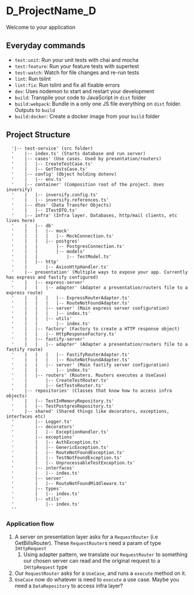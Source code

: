 # D_ProjectName_D

Welcome to your application

## Everyday commands

- `test:unit`: Run your unit tests with chai and mocha
- `test:feature`: Run your feature tests with supertest
- `test:watch`: Watch for file changes and re-run tests
- `lint`: Run tslint
- `lint:fix`: Run tslint and fix all fixable errors
- `dev`: Uses nodemon to start and restart your development
- `build`: Transpile your code to JavaScript in `dist` folder
- `build:webpack`: Bundle in a only one JS file everything on `dist` folder. Outputs to `build`
- `build:docker`: Create a docker image from your `build` folder

## Project Structure

```
  '|-- test-service' (src folder)
  '    |-- index.ts' (Starts database and run server)
  '    |-- cases' (Use cases. Used by presentation/routers)
  '    |   |-- CreateTestCase.ts'
  '    |   |-- GetTestsCase.ts'
  '    |-- config' (Object holding dotenv)
  '    |   |-- env.ts'
  '    |-- container' (Composition root of the project. Uses inversify)
  '    |   |-- inversify.config.ts'
  '    |   |-- inversify.references.ts'
  '    |-- dtos' (Data Transfer Objects)
  '    |   |-- ITestDTO.ts'
  '    |-- infra' (Infra layer. Databases, http/mail clients, etc lives here)
  '    |   |-- db'
  '    |   |   |-- mock'
  '    |   |   |   |-- MockConnection.ts'
  '    |   |   |-- postgres'
  '    |   |       |-- PostgresConnection.ts'
  '    |   |       |-- models'
  '    |   |           |-- TestModel.ts'
  '    |   |-- http'
  '    |       |-- AxiosHttpHandler.ts'
  '    |-- presentation' (Multiple ways to expose your app. Currently has express and fastify configured)
  '    |   |-- express-server'
  '    |   |   |-- adapter' (Adapter a presentation/routers file to a express route)
  '    |   |   |   |-- ExpressRouterAdapter.ts'
  '    |   |   |   |-- RouteNotFoundAdapter.ts'
  '    |   |   |-- server' (Main express server configuration)
  '    |   |   |   |-- index.ts'
  '    |   |   |-- utils'
  '    |   |       |-- index.ts'
  '    |   |-- factory' (Factory to create a HTTP response object)
  '    |   |   |-- HttpResponseFactory.ts'
  '    |   |-- fastify-server'
  '    |   |   |-- adapter' (Adapter a presentation/routers file to a fastify route)
  '    |   |   |   |-- FastifyRouterAdapter.ts'
  '    |   |   |   |-- RouteNotFoundAdapter.ts'
  '    |   |   |-- server' (Main fastify server configuration)
  '    |   |       |-- index.ts'
  '    |   |-- routers' (Routers. Routers executes a UseCase)
  '    |       |-- CreateTestRouter.ts'
  '    |       |-- GetTestsRouter.ts'
  '    |-- repositories' (Classes that know how to access infra objects)
  '    |   |-- TestInMemoryRepository.ts'
  '    |   |-- TestPostgresRepository.ts'
  '    |-- shared' (Shared things like decorators, exceptions, interfaces etc)
  '        |-- Logger.ts'
  '        |-- decorators'
  '        |   |-- ExceptionHandler.ts'
  '        |-- exceptions'
  '        |   |-- AuthException.ts'
  '        |   |-- GenericException.ts'
  '        |   |-- RouteNotFoundException.ts'
  '        |   |-- TestNotFoundException.ts'
  '        |   |-- UnprocessableTestException.ts'
  '        |-- interfaces'
  '        |   |-- index.ts'
  '        |-- server'
  '        |   |-- RouteNotFoundMiddleware.ts'
  '        |-- types'
  '        |   |-- index.ts'
  '        |-- utils'
  '            |-- index.ts'
  ''
```

### Application flow

1. A server on presentation layer asks for a `RequestRouter` (i.e GetBillsRouter). These `RequestRouter`s need a param of type `IHttpRequest`
   1. Using adapter pattern, we translate our `RequestRouter` to something our chosen server can read and the original request to a `IHttpRequest` type
2. Our `RequestRouter` asks for a `UseCase`, and runs a `execute` method on it.
3. `UseCase` now do whatever is need to `execute` a use case. Maybe you need a `DataRepository` to access infra layer?